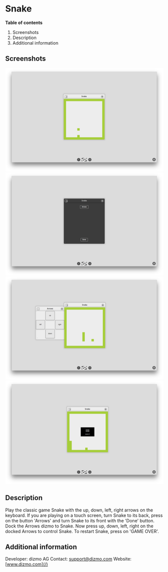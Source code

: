 # Snake

**Table of contents**

1. Screenshots
2. Description
3. Additional information

## Screenshots

![Snake with keyboard](/help/en/SnakeWithKeyboard.png)
![Snake settings](/help/en/SnakeBack.png)
![Control Snake with Arrows](/help/en/SnakeWithArrows.png)
![Restart Snake](/help/en/SnakeGameOver.png)

## Description

Play the classic game Snake with the up, down, left, right arrows on the keyboard. If you are playing on a touch screen, turn Snake to its back, press on the button 'Arrows' and turn Snake to its front with the 'Done' button. Dock the Arrows dizmo to Snake. Now press up, down, left, right on the docked Arrows to control Snake. To restart Snake, press on 'GAME OVER'.

## Additional information

Developer: dizmo AG
Contact: support@dizmo.com
Website: [www.dizmo.com](/)
